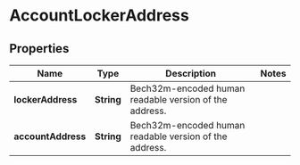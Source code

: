 

# AccountLockerAddress


## Properties

| Name | Type | Description | Notes |
|------------ | ------------- | ------------- | -------------|
|**lockerAddress** | **String** | Bech32m-encoded human readable version of the address. |  |
|**accountAddress** | **String** | Bech32m-encoded human readable version of the address. |  |



